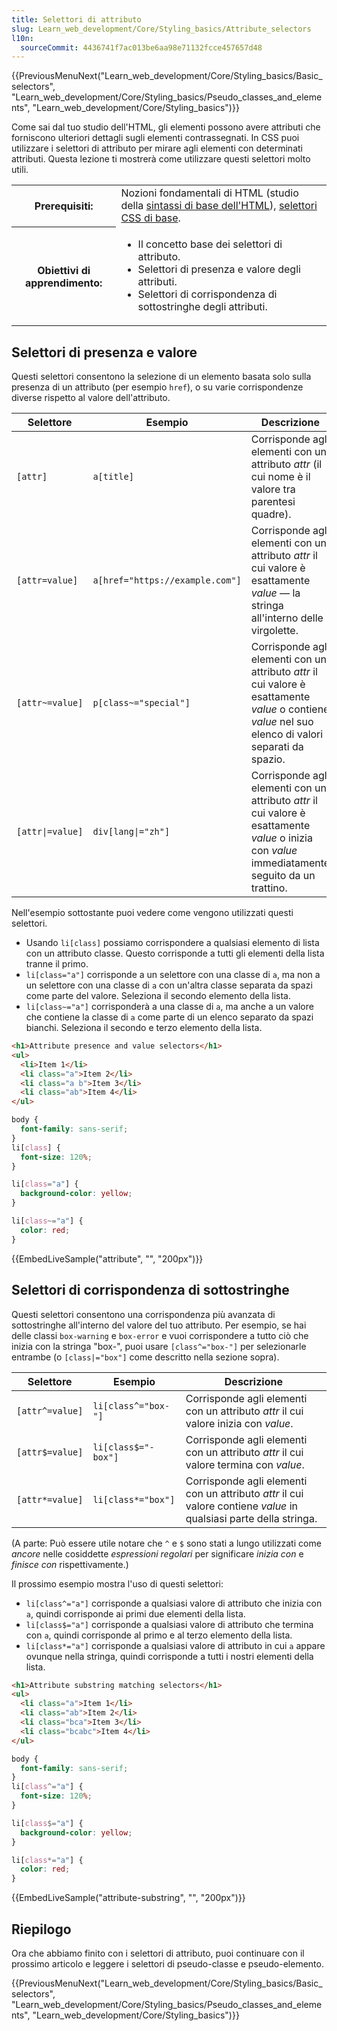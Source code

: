 ```yaml
---
title: Selettori di attributo
slug: Learn_web_development/Core/Styling_basics/Attribute_selectors
l10n:
  sourceCommit: 4436741f7ac013be6aa98e71132fcce457657d48
---
```


{{PreviousMenuNext("Learn_web_development/Core/Styling_basics/Basic_selectors", "Learn_web_development/Core/Styling_basics/Pseudo_classes_and_elements", "Learn_web_development/Core/Styling_basics")}}

Come sai dal tuo studio dell'HTML, gli elementi possono avere attributi che forniscono ulteriori dettagli sugli elementi contrassegnati. In CSS puoi utilizzare i selettori di attributo per mirare agli elementi con determinati attributi. Questa lezione ti mostrerà come utilizzare questi selettori molto utili.

<table>
  <tbody>
    <tr>
      <th scope="row">Prerequisiti:</th>
      <td>
        Nozioni fondamentali di HTML (studio della
        <a href="/it/docs/Learn_web_development/Core/Structuring_content/Basic_HTML_syntax"
          >sintassi di base dell'HTML</a
        >), <a href="/it/docs/Learn_web_development/Core/Styling_basics/Basic_selectors">selettori CSS di base</a>.
      </td>
    </tr>
    <tr>
      <th scope="row">Obiettivi di apprendimento:</th>
      <td>
        <ul>
          <li>Il concetto base dei selettori di attributo.</li>
          <li>Selettori di presenza e valore degli attributi.</li>
          <li>Selettori di corrispondenza di sottostringhe degli attributi.</li>
        </ul>
      </td>
    </tr>
  </tbody>
</table>

## Selettori di presenza e valore

Questi selettori consentono la selezione di un elemento basata solo sulla presenza di un attributo (per esempio `href`), o su varie corrispondenze diverse rispetto al valore dell'attributo.

| Selettore        | Esempio                         | Descrizione                                                                                                                                        |
| ---------------- | ------------------------------- | -------------------------------------------------------------------------------------------------------------------------------------------------- |
| `[attr]`         | `a[title]`                      | Corrisponde agli elementi con un attributo _attr_ (il cui nome è il valore tra parentesi quadre).                                                  |
| `[attr=value]`   | `a[href="https://example.com"]` | Corrisponde agli elementi con un attributo _attr_ il cui valore è esattamente _value_ — la stringa all'interno delle virgolette.                   |
| `[attr~=value]`  | `p[class~="special"]`           | Corrisponde agli elementi con un attributo _attr_ il cui valore è esattamente _value_ o contiene _value_ nel suo elenco di valori separati da spazio. |
| `[attr\|=value]` | `div[lang\|="zh"]`              | Corrisponde agli elementi con un attributo _attr_ il cui valore è esattamente _value_ o inizia con _value_ immediatamente seguito da un trattino.  |

Nell'esempio sottostante puoi vedere come vengono utilizzati questi selettori.

- Usando `li[class]` possiamo corrispondere a qualsiasi elemento di lista con un attributo classe. Questo corrisponde a tutti gli elementi della lista tranne il primo.
- `li[class="a"]` corrisponde a un selettore con una classe di `a`, ma non a un selettore con una classe di `a` con un'altra classe separata da spazi come parte del valore. Seleziona il secondo elemento della lista.
- `li[class~="a"]` corrisponderà a una classe di `a`, ma anche a un valore che contiene la classe di `a` come parte di un elenco separato da spazi bianchi. Seleziona il secondo e terzo elemento della lista.

```html live-sample___attribute
<h1>Attribute presence and value selectors</h1>
<ul>
  <li>Item 1</li>
  <li class="a">Item 2</li>
  <li class="a b">Item 3</li>
  <li class="ab">Item 4</li>
</ul>
```

```css live-sample___attribute
body {
  font-family: sans-serif;
}
li[class] {
  font-size: 120%;
}

li[class="a"] {
  background-color: yellow;
}

li[class~="a"] {
  color: red;
}
```

{{EmbedLiveSample("attribute", "", "200px")}}

## Selettori di corrispondenza di sottostringhe

Questi selettori consentono una corrispondenza più avanzata di sottostringhe all'interno del valore del tuo attributo. Per esempio, se hai delle classi `box-warning` e `box-error` e vuoi corrispondere a tutto ciò che inizia con la stringa "box-", puoi usare `[class^="box-"]` per selezionarle entrambe (o `[class|="box"]` come descritto nella sezione sopra).

| Selettore        | Esempio             | Descrizione                                                                                                                                      |
| ---------------  | ------------------- | ------------------------------------------------------------------------------------------------------------------------------------------------ |
| `[attr^=value]`  | `li[class^="box-"]` | Corrisponde agli elementi con un attributo _attr_ il cui valore inizia con _value_.                                                              |
| `[attr$=value]`  | `li[class$="-box"]` | Corrisponde agli elementi con un attributo _attr_ il cui valore termina con _value_.                                                             |
| `[attr*=value]`  | `li[class*="box"]`  | Corrisponde agli elementi con un attributo _attr_ il cui valore contiene _value_ in qualsiasi parte della stringa.                               |

(A parte: Può essere utile notare che `^` e `$` sono stati a lungo utilizzati come _ancore_ nelle cosiddette _espressioni regolari_ per significare _inizia con_ e _finisce con_ rispettivamente.)

Il prossimo esempio mostra l'uso di questi selettori:

- `li[class^="a"]` corrisponde a qualsiasi valore di attributo che inizia con `a`, quindi corrisponde ai primi due elementi della lista.
- `li[class$="a"]` corrisponde a qualsiasi valore di attributo che termina con `a`, quindi corrisponde al primo e al terzo elemento della lista.
- `li[class*="a"]` corrisponde a qualsiasi valore di attributo in cui `a` appare ovunque nella stringa, quindi corrisponde a tutti i nostri elementi della lista.

```html live-sample___attribute-substring
<h1>Attribute substring matching selectors</h1>
<ul>
  <li class="a">Item 1</li>
  <li class="ab">Item 2</li>
  <li class="bca">Item 3</li>
  <li class="bcabc">Item 4</li>
</ul>
```

```css live-sample___attribute-substring
body {
  font-family: sans-serif;
}
li[class^="a"] {
  font-size: 120%;
}

li[class$="a"] {
  background-color: yellow;
}

li[class*="a"] {
  color: red;
}
```

{{EmbedLiveSample("attribute-substring", "", "200px")}}

## Riepilogo

Ora che abbiamo finito con i selettori di attributo, puoi continuare con il prossimo articolo e leggere i selettori di pseudo-classe e pseudo-elemento.

{{PreviousMenuNext("Learn_web_development/Core/Styling_basics/Basic_selectors", "Learn_web_development/Core/Styling_basics/Pseudo_classes_and_elements", "Learn_web_development/Core/Styling_basics")}}
